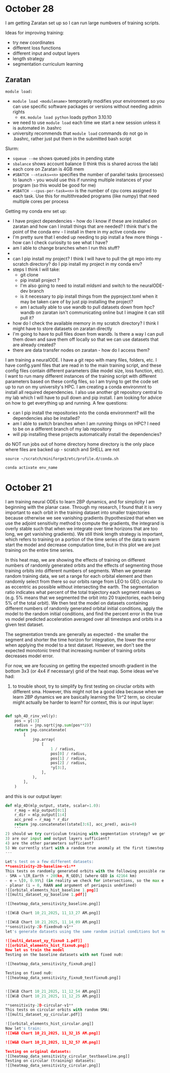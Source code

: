 # October 28
I am getting Zaratan set up so I can run large numbvers of training scripts.

Ideas for improving training:
- try new coordinates
- different loss functions
- different input and output layers
- length strategy
- segmentation curriculum learning

## Zaratan
`module load:`
- `module load <modulename>` temporarily modifies your environment so you can use specific software packages or versions without needing admin rights
	- ex. `module load python` loads python 3.10.10
- we need to use `module load` each time we start a new session unless it is automated in .bashrc
- university recommends that `module load` commands do not go in .bashrc, rather just put them in the submitted bash script

Slurm:
- `squeue --me` shows queued jobs in pending state
- `sbalance` shows account balance (I think this is shared across the lab)
- each core on Zaratan is 4GB mem
- `#SBATCH --ntasks=<n>` specifies the number of parallel tasks (processes) to launch - you would use this if running multiple instances of your program (so this would be good for me)
- `#SBATCH --cpus-per-task=<n>` is the number of cpu cores assigned to each task. Use this for multithreaded programs (like numpy) that need multiple cores per process

Getting my conda env set up:
- I have project dependencies - how do I know if these are installed on zaratan and how can I install things that are needed? I think that's the point of the conda env - I install in there in my active conda env
- I'm pretty sure that I ended up needing to pip install a few more things - how can I check curiosity to see what I have?
- am I able to change branches when I run this stuff?
-  
- can I pip install my project? I think I will have to pull the git repo into my scratch directory? do I pip install my project in my conda env?
- steps I think I will take:
	- git clone
	- pip install project ?
	- I'm also going to need to install mldsml and switch to the neuralODE-dev branch
	- is it necessary to pip install things from the pyproject.toml when it may be taken care of by just pip installing the project?
	- am I actually able to use wandb to pull datasets down from hpc? wandb on zaratan isn't communicating online but I imagine it can still pull it?
- how do I check the available memory in my scratch directory? I think I might have to store datasets on zaratan directly
- I'm going to have to pull files down from wandb. Is there a way I can pull them down and save them off locally so that we can use datasets that are already created?
- there are data transfer nodes on zaratan - how do I access them?

I am training a neuralODE. I have a git repo with many files, folders, etc. I have config.yaml files that are read in to the main training script, and these config files contain different parameters (like model size, loss function, etc). I want to run many different instances of the training script with different parameters based on these config files, so I am trying to get the code set up to run on my university's HPC. I am creating a conda environmnt to install all required dependencies. I also use another git repository central to my lab which I will have to pull down and pip install. I am looking for advice on how to get everything up and running. A few questions:
- can I pip install the repositories into the conda environment? will the dependencies also be installed?
- am I able to switch branches when I am running things on HPC? I need to be on a different branch of my lab repository
- will pip installing these projects automatically install the dependencies?

do NOT run jobs out of home directory
home directory is the only place where files are backed up - scratch and SHELL are not

```
source ~/scratch/miniforge3/etc/profile.d/conda.sh

conda activate env_name

```
# October 21

I am training neural ODEs to learn 2BP dynamics, and for simplicity I am beginning with the planar case. Through my research, I found that it is very important to each orbit in the training dataset into smaller trajectories because otherwise we see vanishing gradients (hypothesized that when we use the adjoint sensitivity method to compute the gradients, the integrand is overly stable such that when we integrate over time horizons that are too long, we get vanishing gradients). We still think length strategy is important, which refers to training on a portion of the time series of the data to warm start the model and decrease computation time, but in this plot we are just training on the entire time series. 

In this heat map, we are showing the effects of training on different numbers of randomly generated orbits and the effects of segmenting those training orbits into different numbers of segments. When we generate random training data, we set a range for each orbital element and then randomly select from there so our orbits range from LEO to GEO, circular to as eccentric as possible without intersecting the earth. The segmentation ratio indicates what percent of the total trajectory each segment makes up (e.g. 5% means that we segmented the orbit into 20 trajectories, each being 5% of the total orbit). We then test the model on datasets containing different numbers of randomly generated orbital initial conditions, apply the model to the random initial conditions, and find the percent error in the true vs model predicted acceleration averaged over all timesteps and orbits in a given test dataset.

The segmentation trends are generally as expected - the smaller the segment and shorter the time horizon for integration, the lower the error when applying the model to a test dataset. However, we don't see the expected monotonic trend that increasing number of training orbits decreases model error. 

For now, we are focusing on getting the expected smooth gradient in the bottom 3x3 (or 4x4 if necessary) grid of the heat map. Some ideas we've had:
1) to trouble shoot, try to simplify by first testing on ciruclar orbits with different sma. However, this might not be a good idea because when we learn 2BP dynamics we are basically learning the 1/r^2 term, so circular might actually be harder to learn? for context, this is our input layer:
``` python

def sph_4D_rinv_vel(y):
    pos = y[:3]
    radius = jnp.sqrt(jnp.sum(pos**2))
    return jnp.concatenate(
        [
            jnp.array(
                [
                    1 / radius,
                    pos[0] / radius,
                    pos[1] / radius,
                    pos[2] / radius,
                    *y[3:],
                ],
            ),
        ],
    )
```

and this is our output layer:
``` python
def mlp_4D(mlp_output, state, scalar=1.0):
    r_mag = mlp_output[0:1]
    r_dir = mlp_output[1:4]
    acc_pred = r_mag * r_dir
    return jnp.concatenate((state[3:6], acc_pred), axis=0)
    ```
2) should we try curriculum training with segmentation strategy? we get better results when we start with small segments, but the loss curves are quite noisy (we should also test different learning rate). maybe train first on a smaller segmentation strategy and then increase it?
3) are our input and output layers sufficient?
4) are the other parameters sufficient?
5) We currently start with a random true anomaly at the first timestep of each orbit (before segmentation) - is this necessary?
---

Let's test on a few different datasets:
**sensitivity-2D-baseline-v1:**
This tests on randomly generated orbits with the following possible ranges/params:
- SMA = \[R_Earth + 200km, R_GEO\] (where GEO is 42164 km)
- e = \[0, 0.99\] (in reality we check for intersections, so the max e is the largest eccentricity without intersecting the earth)
- planar (i = 0, RAAN and argument of periapsis undefined)
![[orbital_elements_hist_baseline 1.png]]
![[multi_dataset_xy_baseline 1.pdf]]

![[heatmap_data_sensitivity_baseline.png]]

![[W&B Chart 10_21_2025, 11_13_27 AM.png]]

![[W&B Chart 10_21_2025, 11_14_09 AM.png]]
**sensitivity-2D-fixednu0-v1**
let's generate datasets using the same random initial conditions but now nu0 = 0 for every dataset. naming scheme will be complex_TBP_planar_fixnu0_{num_orbits}

![[multi_dataset_xy_fixnu0 1.pdf]]
![[orbital_elements_hist_fixnu0.png]]
Now let us train the model
Testing on the baseline datasets with not fixed nu0:

![[heatmap_data_sensitivity_fixnu0.png]]

Testing on fixed nu0:
![[heatmap_data_sensitivity_fixnu0_testfixnu0.png]]


![[W&B Chart 10_21_2025, 11_12_54 AM.png]]
![[W&B Chart 10_21_2025, 11_12_25 AM.png]]

**sensitivity-2D-circular-v1**
This tests on circular orbits with random SMA:
![[multi_dataset_xy_circular.pdf]]

![[orbital_elements_hist_circular.png]]
Now let's train:
![[W&B Chart 10_21_2025, 11_32_15 AM.png]]

![[W&B Chart 10_21_2025, 11_32_57 AM.png]]

Testing on original datasets:
![[heatmap_data_sensitivity_circular_testbaseline.png]]
Testing on circular (training) datasets:
![[heatmap_data_sensitivity_circular.png]]























































# October 16
## Recap
We are working on 2D sensitivity analysis. Preliminary results were surprising - we were expecting to see a monotonic trend that as the number of training orbits increases, the error decreases and that as the segment ratio decreases, the error decreases. The latter is true but the former is not:
![[Pasted image 20251016122314.png]]
![[Pasted image 20251016122305.png]]
We are trying to figure out why this is happening, and want to focus on getting a nice gradient while just looking at the lower left 3x3 or 4x4 grid. 
We also noticed that the loss curves associated with this training are very noisy:
![[Pasted image 20251016122832.png]]
![[Pasted image 20251016122946.png]]
This is probably due to a variety of parameters and hyperparameters. Learning rate may be too high, segmentation strategy may put us in a local minimum that we can't get out of (maybe? double check notes from meeting), might need a training curriculum, etc. Try to get the bottom 3x3 or 4x4 of the heat map behaving expected by testing the interactions of these parameters, implementing training curriculum, etc.

## Sensitivity Analysis
Getting to the bottom of the issue described above...
The issue that we are currently investigating is that as we increase the number of training orbits, our results are not monotonically improving.

### Training data
Let's look at what our training datasets were for the first 4x4 grid:

**TBP_complex_planar_1:**
\[a, e, i, omega, w, nu\] = \[3.5359730e+04 3.7370604e-01 0.0000000e+00           nan           nan
 5.6238999e+00]\
 SMA = 35359.73 km (GEO is ~42 km)
 e = .3737
 nu0 = 322.23 deg
 ![[Pasted image 20251017124525.png|200]]
 
TBP_complex_planar_4:
![[Pasted image 20251017125450.png]]
Note to self - verify that I apply models to the test datasets
 
# October 7
## Recap
- I've begun work on 2D sensitivity studies but need to get more experiments and visualizations up and running. We need to start using the "num_trajs" parameter again for analysis.
- Finished the ASTRA poster yesterday. I made some modifications to the 2BP vector field visualization and experiment that should be documented. 
- I'm having some memory issues when I work locally, but I am having some issues with Docker and installing packages using `pip install -e .`
- I noticed that change $\nu_0$ for the test orbit after training 3D model changes the results largely, which is a bit perplexing since we also segment data. I want to investigate this. 

## Goals
- [x] Fix Docker issues
- [ ] Clean and document vis and experiment from yesterday
- [ ] 2D sensitivity studies. At a min, study num_traj vs segment_length
- [x] quick 3D study so we can talk about it in meeting
- [ ] there is one more stash from the conference I have to go through and apply/document
- [ ] prevent wandb files, artifacts, etc. from being saved locally
## Sensitivity studies
Step 1 is being able to access the parameters we want to study! For now, these include:
- [ ] number of training orbits
- [ ] segmentation strategy
- [ ] length strategy
Segmentation strategy and length strategy are already easily accessible. We also previously utilized `num_trajs` param, but this has basically been phased out in favor of training using the explicit names of datasets defined in the config. So, we can either consistently name datasets and put the num_trajs as a variable within the name (e.g. "simple_TBP_planar_5"), we can dynamically find the number of trajectories by loading the data, we can include another num_trajs param to weep over (but we would have to make sure that we have it properly corresponding to the correct dataset), or we can add a parameter to the dataset itself indicating the number of trajectories. The last option is probably our best bet since reloading data unnecessarily is expensive. 

Basically, this just means that when we train the model we should record how many orbits the model was trained on (taking into account train_test_split). We already have to load the data for training of course, so at that point we can record the number of training orbits to wandb.

I updated the training script and model save function so that we can pass optional additional arguments to log to the model. Currently, I added segment_ratio so we have direct access to the percentage each segment is of the total trajectory, as well as num_total_orbits and num_train_orbits so we don't have to do any additional data manipulation post model training.

Let's run a quick train script and make sure everything is working as expected.

Note - training is taking a very long time to run locally through docker because a lot of space isbeing used on saving artifacts, models, etc. We don't want to do this since everything is just uploaded to wandb and we can pull it down later. 



# October 6
## Recap
Working on sensitivity studies for 2D scenarios (segmentation, amount of training day, length strategy in particular)
## Goals
- [x] Finish ASTRA poster
	- [x] vector field diff plot overlaid with training orbits for a quick glance of how the training data amount impacts training
- [x] Figure out why 3D training isn't working well on test orbit (kinda done)
## 3D training
Last week, I began training on 3D orbits (as opposed to the planar ones we used for the conference). The segment length is 10, i.e. the trajectory is split into 36 segments before training. The loss curves are converging to acceptable values:
![[Pasted image 20251006110049.png]]
I did a sanity chck by testing on a random orbit that fell within the bounds of the training data and got very bad results:
![[Pasted image 20251006110119.png]]
During group meeting, Kruti asked if I had tried differ initial conditions. I had tried altering the shape of the orbit and got similarly bad results, but I had not altered the initial true anomaly.  When I change nu0 from 0 to 20 degrees, I get much better results:
![[Pasted image 20251006110526.png]]
![[Pasted image 20251006110545.png]]


What does this indicate? When we generate data, we take a random initial true anomaly from 0 to 360 degrees. The other orbital elements are randomized according to our desired dataset. When we load the data in, we segment the trajectory. Because of this segmentation, I am surprised that the initial true anomaly would have such a large impact since the model is functionally exposed to *many* different initial true anomalies through segmentation. 
This leads me to wonder: 
1) What does the full predicted vector field look like? How does this change as a function of randomizing vs not randomizing the initial true anomaly (e.g. will results be significantly different if we just always have an initial true anomaly = 0)? If we keep nu0 of the full trajectory randomized, how does the amount of training data affect the model accuracy? We would expect that increased exposure to more ICs, i.e. more training data, would improve accuracy.
2) How important is segmentation in 3D? We expect that it will have a larger effect than in 2D due to the increased dimensionality of the problem - to what extent is this true?

experiment idea for 2d: plot the residual of the vector field against the training orbits

## ASTRA Poster
I want to create the following visualization:
Train on 10 random 2D orbits (complex case). Use all orbits for training, i.e. train/val split = 1. Plot a vector field with the residual of the true versus predicted acceleration, overlayed on top of the training orbits.
- [ ] Generate training data
- [ ] Visualize
- [ ] Update yaml
- [ ] Update train script (use correct yaml)
- [ ] Train
- [ ] Visualize


